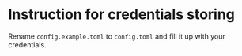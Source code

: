 # Instruction for credentials storing
Rename `config.example.toml` to `config.toml` and fill it up with your credentials.
